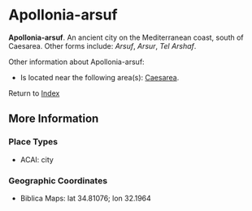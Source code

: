# Apollonia-arsuf
**Apollonia-arsuf**. 
An ancient city on the Mediterranean coast, south of Caesarea. 
Other forms include: 
*Arsuf*, *Arsur*, *Tel Arshaf*. 




Other information about Apollonia-arsuf:


* Is located near the following area(s): 
[Caesarea](Caesarea.md). 








Return to [Index](00-Index.md)

## More Information

### Place Types

* ACAI: city



### Geographic Coordinates

* Biblica Maps: lat 34.81076; lon 32.1964




